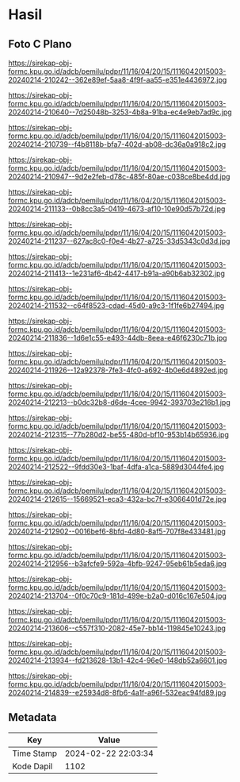 # Hasil

## Foto C Plano

https://sirekap-obj-formc.kpu.go.id/adcb/pemilu/pdpr/11/16/04/20/15/1116042015003-20240214-210242--362e89ef-5aa8-4f9f-aa55-e351e4436972.jpg

https://sirekap-obj-formc.kpu.go.id/adcb/pemilu/pdpr/11/16/04/20/15/1116042015003-20240214-210640--7d25048b-3253-4b8a-91ba-ec4e9eb7ad9c.jpg

https://sirekap-obj-formc.kpu.go.id/adcb/pemilu/pdpr/11/16/04/20/15/1116042015003-20240214-210739--f4b8118b-bfa7-402d-ab08-dc36a0a918c2.jpg

https://sirekap-obj-formc.kpu.go.id/adcb/pemilu/pdpr/11/16/04/20/15/1116042015003-20240214-210947--9d2e2feb-d78c-485f-80ae-c038ce8be4dd.jpg

https://sirekap-obj-formc.kpu.go.id/adcb/pemilu/pdpr/11/16/04/20/15/1116042015003-20240214-211133--0b8cc3a5-0419-4673-af10-10e90d57b72d.jpg

https://sirekap-obj-formc.kpu.go.id/adcb/pemilu/pdpr/11/16/04/20/15/1116042015003-20240214-211237--627ac8c0-f0e4-4b27-a725-33d5343c0d3d.jpg

https://sirekap-obj-formc.kpu.go.id/adcb/pemilu/pdpr/11/16/04/20/15/1116042015003-20240214-211413--1e231af6-4b42-4417-b91a-a90b6ab32302.jpg

https://sirekap-obj-formc.kpu.go.id/adcb/pemilu/pdpr/11/16/04/20/15/1116042015003-20240214-211532--c64f8523-cdad-45d0-a9c3-1f1fe6b27494.jpg

https://sirekap-obj-formc.kpu.go.id/adcb/pemilu/pdpr/11/16/04/20/15/1116042015003-20240214-211836--1d6e1c55-e493-44db-8eea-e46f6230c71b.jpg

https://sirekap-obj-formc.kpu.go.id/adcb/pemilu/pdpr/11/16/04/20/15/1116042015003-20240214-211926--12a92378-7fe3-4fc0-a692-4b0e6d4892ed.jpg

https://sirekap-obj-formc.kpu.go.id/adcb/pemilu/pdpr/11/16/04/20/15/1116042015003-20240214-212213--b0dc32b8-d6de-4cee-9942-393703e216b1.jpg

https://sirekap-obj-formc.kpu.go.id/adcb/pemilu/pdpr/11/16/04/20/15/1116042015003-20240214-212315--77b280d2-be55-480d-bf10-953b14b65936.jpg

https://sirekap-obj-formc.kpu.go.id/adcb/pemilu/pdpr/11/16/04/20/15/1116042015003-20240214-212522--9fdd30e3-1baf-4dfa-a1ca-5889d3044fe4.jpg

https://sirekap-obj-formc.kpu.go.id/adcb/pemilu/pdpr/11/16/04/20/15/1116042015003-20240214-212615--15669521-eca3-432a-bc7f-e3066401d72e.jpg

https://sirekap-obj-formc.kpu.go.id/adcb/pemilu/pdpr/11/16/04/20/15/1116042015003-20240214-212902--0016bef6-8bfd-4d80-8af5-707f8e433481.jpg

https://sirekap-obj-formc.kpu.go.id/adcb/pemilu/pdpr/11/16/04/20/15/1116042015003-20240214-212956--b3afcfe9-592a-4bfb-9247-95eb61b5eda6.jpg

https://sirekap-obj-formc.kpu.go.id/adcb/pemilu/pdpr/11/16/04/20/15/1116042015003-20240214-213704--0f0c70c9-181d-499e-b2a0-d016c167e504.jpg

https://sirekap-obj-formc.kpu.go.id/adcb/pemilu/pdpr/11/16/04/20/15/1116042015003-20240214-213606--c557f310-2082-45e7-bb14-119845e10243.jpg

https://sirekap-obj-formc.kpu.go.id/adcb/pemilu/pdpr/11/16/04/20/15/1116042015003-20240214-213934--fd213628-13b1-42c4-96e0-148db52a6601.jpg

https://sirekap-obj-formc.kpu.go.id/adcb/pemilu/pdpr/11/16/04/20/15/1116042015003-20240214-214839--e25934d8-8fb6-4a1f-a96f-532eac94fd89.jpg


## Metadata

| Key        | Value               |
| ---------- | ------------------- |
| Time Stamp | 2024-02-22 22:03:34 |
| Kode Dapil | 1102                |



